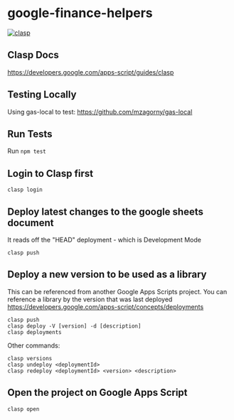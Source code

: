 # google-finance-helpers
[![clasp](https://img.shields.io/badge/built%20with-clasp-4285f4.svg)](https://github.com/google/clasp)

## Clasp Docs
https://developers.google.com/apps-script/guides/clasp

## Testing Locally
Using gas-local to test: https://github.com/mzagorny/gas-local


## Run Tests
Run `npm test`

## Login to Clasp first
```
clasp login
```

## Deploy latest changes to the google sheets document  
It reads off the "HEAD" deployment - which is Development Mode  
```
clasp push
```

## Deploy a new version to be used as a library  
This can be referenced from another Google Apps Scripts project. You can reference a library by the version that was last deployed
https://developers.google.com/apps-script/concepts/deployments  
```
clasp push
clasp deploy -V [version] -d [description]
clasp deployments
```

Other commands:
```
clasp versions
clasp undeploy <deploymentId>
clasp redeploy <deploymentId> <version> <description>
```

## Open the project on Google Apps Script
```
clasp open
```
